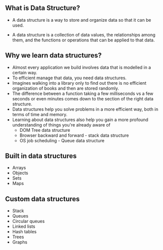 ## What is Data Structure?

- A data structure is a way to store and organize data so that it can be used.

- A data structure is a collection of data values, the relationships among them, and the functions or operations that can be applied to that data.

## Why we learn data structures?
- Almost every application we build involves data that is modelled in a certain way.
- To efficient manage that data, you need data structures.
- Imagines walking into a library only to find out there is no efficient organization of books and then are stored randomly.
- The difference between a function taking a few milliseconds vs a few seconds or even minutes comes down to the section of the right data structure.
- Data structures help you solve problems in a more efficient way, both in terms of time and memory.
- Learning about data structures also help you gain a more profound understanding of things you're already aware of
    - DOM Tree data structure
    - Browser backward and forward - stack data structure
    - OS job scheduling - Queue data structure
## Built in data structures
- Arrays
- Objects
- Sets
- Maps

## Custom data structures
- Stack
- Queues
- Circular queues
- Linked lists
- Hash tables
- Trees
- Graphs